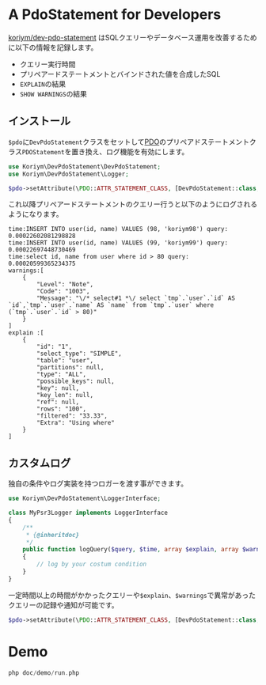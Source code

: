 # A PdoStatement for Developers

[koriym/dev-pdo-statement](https://packagist.org/packages/koriym/dev-pdo-statement) はSQLクエリーやデータベース運用を改善するために以下の情報を記録します。

 * クエリー実行時間 
 * プリペアードステートメントとバインドされた値を合成したSQL
 * `EXPLAIN`の結果
 * `SHOW WARNINGS`の結果
 
## インストール


`$pdo`に`DevPdoStatement`クラスをセットして[PDO](http://php.net/manual/ja/intro.pdo.php)のプリペアドステートメントクラス`PDOStatement`を置き換え、ログ機能を有効にします。

```php
use Koriym\DevPdoStatement\DevPdoStatement;
use Koriym\DevPdoStatement\Logger;

$pdo->setAttribute(\PDO::ATTR_STATEMENT_CLASS, [DevPdoStatement::class, [$pdo, new Logger]]);
```

これ以降プリペアードステートメントのクエリー行うと以下のようにログされるようになります。

```
time:INSERT INTO user(id, name) VALUES (98, 'koriym98') query: 0.00022602081298828
time:INSERT INTO user(id, name) VALUES (99, 'koriym99') query: 0.00022697448730469
time:select id, name from user where id > 80 query: 0.00020599365234375
warnings:[
    {
        "Level": "Note",
        "Code": "1003",
        "Message": "\/* select#1 *\/ select `tmp`.`user`.`id` AS `id`,`tmp`.`user`.`name` AS `name` from `tmp`.`user` where (`tmp`.`user`.`id` > 80)"
    }
]
explain :[
    {
        "id": "1",
        "select_type": "SIMPLE",
        "table": "user",
        "partitions": null,
        "type": "ALL",
        "possible_keys": null,
        "key": null,
        "key_len": null,
        "ref": null,
        "rows": "100",
        "filtered": "33.33",
        "Extra": "Using where"
    }
]
```


## カスタムログ

独自の条件やログ実装を持つロガーを渡す事ができます。

```php
use Koriym\DevPdoStatement\LoggerInterface;

class MyPsr3Logger implements LoggerInterface
{
    /**
     * {@inheritdoc}
     */
    public function logQuery($query, $time, array $explain, array $warnings)
    {
        // log by your costum condition
    }
}
```

一定時間以上の時間がかかったクエリーや`$explain`、`$warnings`で異常があったクエリーの記録や通知が可能です。

```php
$pdo->setAttribute(\PDO::ATTR_STATEMENT_CLASS, [DevPdoStatement::class, [$pdo, new MyPsr3Logger]]);
```


# Demo

```php
php doc/demo/run.php 
```

